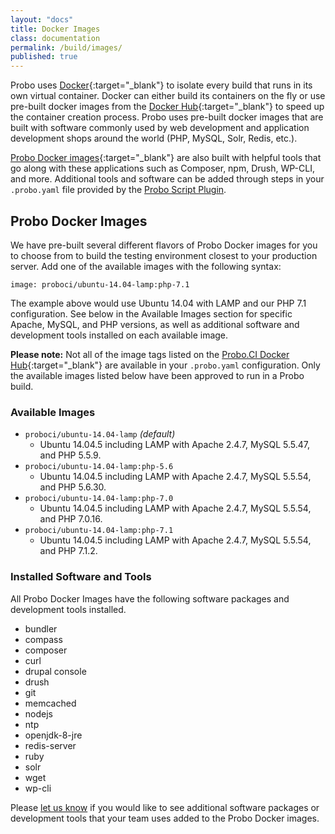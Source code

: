 ```yaml
---
layout: "docs"
title: Docker Images
class: documentation
permalink: /build/images/
published: true
---
```


Probo uses [Docker](https://www.docker.com/){:target="\_blank"} to isolate every build that runs in its own virtual container. Docker can either build its containers on the fly or use pre-built docker images from the [Docker Hub](https://hub.docker.com/){:target="\_blank"} to speed up the container creation process. Probo uses pre-built docker images that are built with software commonly used by web development and application development shops around the world (PHP, MySQL, Solr, Redis, etc.). 

[Probo Docker images](https://hub.docker.com/u/proboci/){:target="\_blank"} are also built with helpful tools that go along with these applications such as Composer, npm, Drush, WP-CLI, and more. Additional tools and software can be added through steps in your `.probo.yaml` file provided by the [Probo Script Plugin](https://docs.probo.ci/plugins/script-plugin/).

## Probo Docker Images

We have pre-built several different flavors of Probo Docker images for you to choose from to build the testing environment closest to your production server. Add one of the available images with the following syntax:

    image: proboci/ubuntu-14.04-lamp:php-7.1

The example above would use Ubuntu 14.04 with LAMP and our PHP 7.1 configuration. See below in the Available Images section for specific Apache, MySQL, and PHP versions, as well as additional software and development tools installed on each available image.

**Please note:** Not all of the image tags listed on the [Probo.CI Docker Hub](https://hub.docker.com/u/proboci/){:target="\_blank"} are available in your `.probo.yaml` configuration. Only the available images listed below have been approved to run in a Probo build.

### Available Images

- `proboci/ubuntu-14.04-lamp` _(default)_
  - Ubuntu 14.04.5 including LAMP with Apache 2.4.7, MySQL 5.5.47, and PHP 5.5.9.
- `proboci/ubuntu-14.04-lamp:php-5.6`
  - Ubuntu 14.04.5 including LAMP with Apache 2.4.7, MySQL 5.5.54, and PHP 5.6.30.
- `proboci/ubuntu-14.04-lamp:php-7.0`
  - Ubuntu 14.04.5 including LAMP with Apache 2.4.7, MySQL 5.5.54, and PHP 7.0.16.
- `proboci/ubuntu-14.04-lamp:php-7.1`
  - Ubuntu 14.04.5 including LAMP with Apache 2.4.7, MySQL 5.5.54, and PHP 7.1.2.

### Installed Software and Tools

All Probo Docker Images have the following software packages and development tools installed.

- bundler
- compass
- composer
- curl
- drupal console
- drush
- git
- memcached
- nodejs
- ntp
- openjdk-8-jre
- redis-server
- ruby
- solr
- wget
- wp-cli

Please [let us know](https://probo.ci/contact/) if you would like to see additional software packages or development tools that your team uses added to the Probo Docker images.
